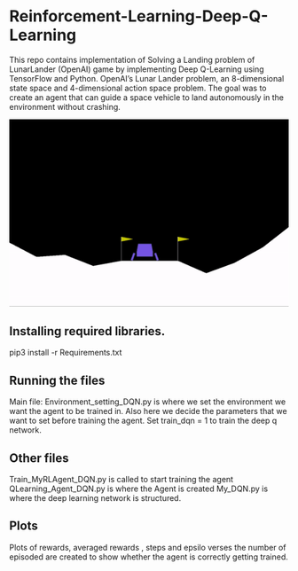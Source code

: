 # Reinforcement-Learning-Deep-Q-Learning
This repo contains implementation of Solving a  Landing problem of LunarLander (OpenAI) game by implementing Deep Q-Learning using TensorFlow and Python.
OpenAI’s Lunar Lander problem, an 8-dimensional state space and 4-dimensional action space problem. The goal was to create an agent that can guide a space vehicle to land autonomously in the environment without crashing.

![alt-text](https://github.com/akshitasawhney3008/Reinforcement-Learning-Deep-Q-Learning/blob/main/lunar_lander1.gif)

## Installing required libraries.

pip3 install -r Requirements.txt

## Running the files

Main file:
Environment_setting_DQN.py is where we set the environment we want the agent to be trained in. Also here we decide the parameters that we want to set before training the agent.
Set train_dqn = 1 to train the deep q network.

## Other files
Train_MyRLAgent_DQN.py is called to start training the agent
QLearning_Agent_DQN.py is where the Agent is created
My_DQN.py is where the deep learning network is structured.

## Plots
Plots of rewards, averaged rewards , steps and epsilo verses the number of episoded are created to show whether the agent is correctly getting trained.

